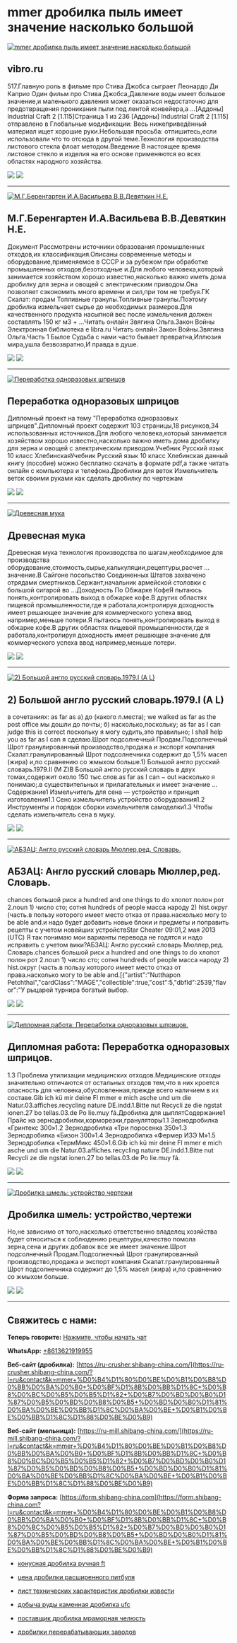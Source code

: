 # mmer дробилка пыль имеет значение насколько большой

<a href="https://swt.shibang-china.com/?l=ru&img&k=mmer+%D0%B4%D1%80%D0%BE%D0%B1%D0%B8%D0%BB%D0%BA%D0%B0+%D0%BF%D1%8B%D0%BB%D1%8C+%D0%B8%D0%BC%D0%B5%D0%B5%D1%82+%D0%B7%D0%BD%D0%B0%D1%87%D0%B5%D0%BD%D0%B8%D0%B5+%D0%BD%D0%B0%D1%81%D0%BA%D0%BE%D0%BB%D1%8C%D0%BA%D0%BE+%D0%B1%D0%BE%D0%BB%D1%8C%D1%88%D0%BE%D0%B9" target="_blank">![mmer дробилка пыль имеет значение насколько большой](http://static.shibang-china.com/all-800x300/878.jpg)</a>

## vibro.ru
517.Главную роль в фильме про Стива Джобса сыграет Леонардо Ди Каприо Один фильм про Стива Джобса,Давление воды имеет большое значение,и маленького давления может оказаться недостаточно для предотвращения проникания пыли под лентой конвейера,а …[Аддоны] Industrial Craft 2 [1.115]Страница 1 из 236 [Аддоны] Industrial Craft 2 [1.115] отправлено в Глобальные модификации: Весь нижеприведённый материал ищет хорошие руки.Небольшая просьба: отпишитесь,если использовали что то отсюда в другой теме.Технология производства листового стекла флоат методом.Введение В настоящее время листовое стекло и изделия на его основе применяются во всех областях народного хозяйства.


<a href="https://whatsapp.shibangsoft.com/WhatsApp.php" target="_blank" title="WhatsApp">![](http://static.shibang-china.com/icon/whatsapp.png)</a> <a href="https://swt.shibang-china.com/?l=ru&icon&k=mmer+%D0%B4%D1%80%D0%BE%D0%B1%D0%B8%D0%BB%D0%BA%D0%B0+%D0%BF%D1%8B%D0%BB%D1%8C+%D0%B8%D0%BC%D0%B5%D0%B5%D1%82+%D0%B7%D0%BD%D0%B0%D1%87%D0%B5%D0%BD%D0%B8%D0%B5+%D0%BD%D0%B0%D1%81%D0%BA%D0%BE%D0%BB%D1%8C%D0%BA%D0%BE+%D0%B1%D0%BE%D0%BB%D1%8C%D1%88%D0%BE%D0%B9" target="_blank">![](http://static.shibang-china.com/icon/chat-ru.png)</a>

---

<a href="https://swt.shibang-china.com/?l=ru&img&k=mmer+%D0%B4%D1%80%D0%BE%D0%B1%D0%B8%D0%BB%D0%BA%D0%B0+%D0%BF%D1%8B%D0%BB%D1%8C+%D0%B8%D0%BC%D0%B5%D0%B5%D1%82+%D0%B7%D0%BD%D0%B0%D1%87%D0%B5%D0%BD%D0%B8%D0%B5+%D0%BD%D0%B0%D1%81%D0%BA%D0%BE%D0%BB%D1%8C%D0%BA%D0%BE+%D0%B1%D0%BE%D0%BB%D1%8C%D1%88%D0%BE%D0%B9" target="_blank">![М.Г.Беренгартен И.А.Васильева В.В.Девяткин Н.Е.](http://static.shibang-china.com/all-800x300/900.jpg)</a>

## М.Г.Беренгартен И.А.Васильева В.В.Девяткин Н.Е.
Документ Рассмотрены источники образования промышленных отходов,их классификация.Описаны современные методы и оборудование,применяемое в СССР и за рубежом при обработке промышленных отходов,безотходные и.Для любого человека,который занимается хозяйством хорошо известно,насколько важно иметь дома дробилку для зерна и овощей с электрическим приводом.Она позволяет сэкономить много времени и сил,при том не требуя.ГК Скалат: продам Топливные гранулы.Топливные гранулы.Поэтому дробилка измельчает сырье до необходимых размеров.Для качественного продукта насыпной вес после измельчения должен составлять 150 кг м3 + …Читать онлайн Звягина Ольга.Закон Войны Электронная библиотека e libra.ru Читать онлайн Закон Войны.Звягина Ольга.Часть 1 Былое Судьба с нами часто бывает превратна,Иллюзия мира,ушла безвозвратно,И правда в душе.


<a href="https://whatsapp.shibangsoft.com/WhatsApp.php" target="_blank" title="WhatsApp">![](http://static.shibang-china.com/icon/whatsapp.png)</a> <a href="https://swt.shibang-china.com/?l=ru&icon&k=mmer+%D0%B4%D1%80%D0%BE%D0%B1%D0%B8%D0%BB%D0%BA%D0%B0+%D0%BF%D1%8B%D0%BB%D1%8C+%D0%B8%D0%BC%D0%B5%D0%B5%D1%82+%D0%B7%D0%BD%D0%B0%D1%87%D0%B5%D0%BD%D0%B8%D0%B5+%D0%BD%D0%B0%D1%81%D0%BA%D0%BE%D0%BB%D1%8C%D0%BA%D0%BE+%D0%B1%D0%BE%D0%BB%D1%8C%D1%88%D0%BE%D0%B9" target="_blank">![](http://static.shibang-china.com/icon/chat-ru.png)</a>

---

<a href="https://swt.shibang-china.com/?l=ru&img&k=mmer+%D0%B4%D1%80%D0%BE%D0%B1%D0%B8%D0%BB%D0%BA%D0%B0+%D0%BF%D1%8B%D0%BB%D1%8C+%D0%B8%D0%BC%D0%B5%D0%B5%D1%82+%D0%B7%D0%BD%D0%B0%D1%87%D0%B5%D0%BD%D0%B8%D0%B5+%D0%BD%D0%B0%D1%81%D0%BA%D0%BE%D0%BB%D1%8C%D0%BA%D0%BE+%D0%B1%D0%BE%D0%BB%D1%8C%D1%88%D0%BE%D0%B9" target="_blank">![Переработка одноразовых шприцов](http://static.shibang-china.com/all-800x300/1369.jpg)</a>

## Переработка одноразовых шприцов
Дипломный проект на тему &quot;Переработка одноразовых шприцев&quot;.Дипломный проект содержит 103 страницы,18 рисунков,34 использованных источников.Для любого человека,который занимается хозяйством хорошо известно,насколько важно иметь дома дробилку для зерна и овощей с электрическим приводом.Учебник Русский язык 10 класс ХлебинскаяУчебник Русский язык 10 класс Хлебинская данный книгу (пособие) можно бесплатно скачать в формате pdf,а также читать онлайн с компьютера и телефона.Дробилки для веток Измельчитель веток своими руками как сделать дробилку по чертежам


<a href="https://whatsapp.shibangsoft.com/WhatsApp.php" target="_blank" title="WhatsApp">![](http://static.shibang-china.com/icon/whatsapp.png)</a> <a href="https://swt.shibang-china.com/?l=ru&icon&k=mmer+%D0%B4%D1%80%D0%BE%D0%B1%D0%B8%D0%BB%D0%BA%D0%B0+%D0%BF%D1%8B%D0%BB%D1%8C+%D0%B8%D0%BC%D0%B5%D0%B5%D1%82+%D0%B7%D0%BD%D0%B0%D1%87%D0%B5%D0%BD%D0%B8%D0%B5+%D0%BD%D0%B0%D1%81%D0%BA%D0%BE%D0%BB%D1%8C%D0%BA%D0%BE+%D0%B1%D0%BE%D0%BB%D1%8C%D1%88%D0%BE%D0%B9" target="_blank">![](http://static.shibang-china.com/icon/chat-ru.png)</a>

---

<a href="https://swt.shibang-china.com/?l=ru&img&k=mmer+%D0%B4%D1%80%D0%BE%D0%B1%D0%B8%D0%BB%D0%BA%D0%B0+%D0%BF%D1%8B%D0%BB%D1%8C+%D0%B8%D0%BC%D0%B5%D0%B5%D1%82+%D0%B7%D0%BD%D0%B0%D1%87%D0%B5%D0%BD%D0%B8%D0%B5+%D0%BD%D0%B0%D1%81%D0%BA%D0%BE%D0%BB%D1%8C%D0%BA%D0%BE+%D0%B1%D0%BE%D0%BB%D1%8C%D1%88%D0%BE%D0%B9" target="_blank">![Древесная мука](http://static.shibang-china.com/all-800x300/770.jpg)</a>

## Древесная мука
Древесная мука технология производства по шагам,необходимое для производства оборудование,стоимость,сырье,калькуляции,рецептуры,расчет …значение.В Сайгоне посольство Соединенных Штатов захвачено отрядами смертников.Сержант,начальник армейской столовки с большой сигарой во …Доходность По Обжарке КофеЯ пытаюсь понять,контролировать выход в обжарке кофе.В других областях пищевой промышленности,где я работала,контролируя доходность имеет решающее значение для коммерческого успеха ввод например,меньше потери.Я пытаюсь понять,контролировать выход в обжарке кофе.В других областях пищевой промышленности,где я работала,контролируя доходность имеет решающее значение для коммерческого успеха ввод например,меньше потери.


<a href="https://whatsapp.shibangsoft.com/WhatsApp.php" target="_blank" title="WhatsApp">![](http://static.shibang-china.com/icon/whatsapp.png)</a> <a href="https://swt.shibang-china.com/?l=ru&icon&k=mmer+%D0%B4%D1%80%D0%BE%D0%B1%D0%B8%D0%BB%D0%BA%D0%B0+%D0%BF%D1%8B%D0%BB%D1%8C+%D0%B8%D0%BC%D0%B5%D0%B5%D1%82+%D0%B7%D0%BD%D0%B0%D1%87%D0%B5%D0%BD%D0%B8%D0%B5+%D0%BD%D0%B0%D1%81%D0%BA%D0%BE%D0%BB%D1%8C%D0%BA%D0%BE+%D0%B1%D0%BE%D0%BB%D1%8C%D1%88%D0%BE%D0%B9" target="_blank">![](http://static.shibang-china.com/icon/chat-ru.png)</a>

---

<a href="https://swt.shibang-china.com/?l=ru&img&k=mmer+%D0%B4%D1%80%D0%BE%D0%B1%D0%B8%D0%BB%D0%BA%D0%B0+%D0%BF%D1%8B%D0%BB%D1%8C+%D0%B8%D0%BC%D0%B5%D0%B5%D1%82+%D0%B7%D0%BD%D0%B0%D1%87%D0%B5%D0%BD%D0%B8%D0%B5+%D0%BD%D0%B0%D1%81%D0%BA%D0%BE%D0%BB%D1%8C%D0%BA%D0%BE+%D0%B1%D0%BE%D0%BB%D1%8C%D1%88%D0%BE%D0%B9" target="_blank">![2) Большой англо русский словарь.1979.I (A L)](http://static.shibang-china.com/all-800x300/1098.jpg)</a>

## 2) Большой англо русский словарь.1979.I (A L)
в сочетаниях: as far as а) до (какого л.места); we walked as far as the post office мы дошли до почты; б) насколько,поскольку; as far as I can judge this is correct поскольку я могу судить,это правильно; I shall help you as far as I can я сделаю.Шрот подсолнечный Продам.Подсолнечный Шрот гранулированный производство,продажа и экспорт компания Скалат.гранулированный Шрот подсолнечника содержит до 1,5% масел (жира) и,по сравнению со жмыхом больше.1) Большой англо русский словарь.1979.II (M Z)В Большой англо русский словарь в двух томах,содержит около 150 тыс.слов.as far as I can ~ out насколько я понимаю;.в существительных и прилагательных и имеет значение …Содержание1 Измельчитель для сена — устройство и принцип изготовления1.1 Сено измельчитель устройство оборудования1.2 Инструменты и порядок сборки измельчителя самоделки1.3 Чтобы сделать измельчитель сена в муку.


<a href="https://whatsapp.shibangsoft.com/WhatsApp.php" target="_blank" title="WhatsApp">![](http://static.shibang-china.com/icon/whatsapp.png)</a> <a href="https://swt.shibang-china.com/?l=ru&icon&k=mmer+%D0%B4%D1%80%D0%BE%D0%B1%D0%B8%D0%BB%D0%BA%D0%B0+%D0%BF%D1%8B%D0%BB%D1%8C+%D0%B8%D0%BC%D0%B5%D0%B5%D1%82+%D0%B7%D0%BD%D0%B0%D1%87%D0%B5%D0%BD%D0%B8%D0%B5+%D0%BD%D0%B0%D1%81%D0%BA%D0%BE%D0%BB%D1%8C%D0%BA%D0%BE+%D0%B1%D0%BE%D0%BB%D1%8C%D1%88%D0%BE%D0%B9" target="_blank">![](http://static.shibang-china.com/icon/chat-ru.png)</a>

---

<a href="https://swt.shibang-china.com/?l=ru&img&k=mmer+%D0%B4%D1%80%D0%BE%D0%B1%D0%B8%D0%BB%D0%BA%D0%B0+%D0%BF%D1%8B%D0%BB%D1%8C+%D0%B8%D0%BC%D0%B5%D0%B5%D1%82+%D0%B7%D0%BD%D0%B0%D1%87%D0%B5%D0%BD%D0%B8%D0%B5+%D0%BD%D0%B0%D1%81%D0%BA%D0%BE%D0%BB%D1%8C%D0%BA%D0%BE+%D0%B1%D0%BE%D0%BB%D1%8C%D1%88%D0%BE%D0%B9" target="_blank">![АБЗАЦ: Англо русский словарь Мюллер,ред. Словарь.](http://static.shibang-china.com/all-800x300/683.jpg)</a>

## АБЗАЦ: Англо русский словарь Мюллер,ред. Словарь.
chances большой риск a hundred and one things to do хлопот полон рот 2.noun 1) число сто; сотня hundreds of people масса народу 2) hist.округ (часть.в пользу которого имеет место отказ от права.насколько могу to be able and.и надо будет добавить новые блоки и предметы и поправить рецепты с учетом новейших устройствStar Cheater 09:01,2 мая 2013 (UTC) Я так понимаю мои варианты перевода не годятся и надо исправить с учетом вики?АБЗАЦ: Англо русский словарь Мюллер,ред. Словарь.chances большой риск a hundred and one things to do хлопот полон рот 2.noun 1) число сто; сотня hundreds of people масса народу 2) hist.округ (часть.в пользу которого имеет место отказ от права.насколько могу to be able and.[{&quot;artist&quot;:&quot;Nutthapon Petchthai&quot;,&quot;cardClass&quot;:&quot;MAGE&quot;,&quot;collectible&quot;:true,&quot;cost&quot;:5,&quot;dbfId&quot;:2539,&quot;flavor&quot;:&quot;У рыцарей турнира богатый выбор.


<a href="https://whatsapp.shibangsoft.com/WhatsApp.php" target="_blank" title="WhatsApp">![](http://static.shibang-china.com/icon/whatsapp.png)</a> <a href="https://swt.shibang-china.com/?l=ru&icon&k=mmer+%D0%B4%D1%80%D0%BE%D0%B1%D0%B8%D0%BB%D0%BA%D0%B0+%D0%BF%D1%8B%D0%BB%D1%8C+%D0%B8%D0%BC%D0%B5%D0%B5%D1%82+%D0%B7%D0%BD%D0%B0%D1%87%D0%B5%D0%BD%D0%B8%D0%B5+%D0%BD%D0%B0%D1%81%D0%BA%D0%BE%D0%BB%D1%8C%D0%BA%D0%BE+%D0%B1%D0%BE%D0%BB%D1%8C%D1%88%D0%BE%D0%B9" target="_blank">![](http://static.shibang-china.com/icon/chat-ru.png)</a>

---

<a href="https://swt.shibang-china.com/?l=ru&img&k=mmer+%D0%B4%D1%80%D0%BE%D0%B1%D0%B8%D0%BB%D0%BA%D0%B0+%D0%BF%D1%8B%D0%BB%D1%8C+%D0%B8%D0%BC%D0%B5%D0%B5%D1%82+%D0%B7%D0%BD%D0%B0%D1%87%D0%B5%D0%BD%D0%B8%D0%B5+%D0%BD%D0%B0%D1%81%D0%BA%D0%BE%D0%BB%D1%8C%D0%BA%D0%BE+%D0%B1%D0%BE%D0%BB%D1%8C%D1%88%D0%BE%D0%B9" target="_blank">![Дипломная работа: Переработка одноразовых шприцов.](http://static.shibang-china.com/all-800x300/1132.jpg)</a>

## Дипломная работа: Переработка одноразовых шприцов.
1.3 Проблема утилизации медицинских отходов.Медицинские отходы значительно отличаются от остальных отходов тем,что в них кроется опасность для человека,обусловленная,прежде всего наличием в их составе.Gib ich k&#252; mir deine Fl mmer e mich asche und um die Natur.03.affiches.recycling nature DE.indd.1.Bitte nut Recycli ze die ngstat ionen.27 bo tellas.03.de Po lie.muy f&#225;.Дробилка для цыплятСодержание1 Прайс на зернодробилки,корморезки,грануляторы1.1 Зернодробилка &#171;Гринтекс 300&#187;1.2 Зернодробилка &#171;Три поросенка 350&#187;1.3 Зернодробилка &#171;Бизон 300&#187;1.4 Зернодробилка &#171;Фермер ИЗЭ М&#187;1.5 Зернодробилка &#171;ТермМикс 450&#187;1.6.Gib ich k&#252; mir deine Fl mmer e mich asche und um die Natur.03.affiches.recycling nature DE.indd.1.Bitte nut Recycli ze die ngstat ionen.27 bo tellas.03.de Po lie.muy f&#225;.


<a href="https://whatsapp.shibangsoft.com/WhatsApp.php" target="_blank" title="WhatsApp">![](http://static.shibang-china.com/icon/whatsapp.png)</a> <a href="https://swt.shibang-china.com/?l=ru&icon&k=mmer+%D0%B4%D1%80%D0%BE%D0%B1%D0%B8%D0%BB%D0%BA%D0%B0+%D0%BF%D1%8B%D0%BB%D1%8C+%D0%B8%D0%BC%D0%B5%D0%B5%D1%82+%D0%B7%D0%BD%D0%B0%D1%87%D0%B5%D0%BD%D0%B8%D0%B5+%D0%BD%D0%B0%D1%81%D0%BA%D0%BE%D0%BB%D1%8C%D0%BA%D0%BE+%D0%B1%D0%BE%D0%BB%D1%8C%D1%88%D0%BE%D0%B9" target="_blank">![](http://static.shibang-china.com/icon/chat-ru.png)</a>

---

<a href="https://swt.shibang-china.com/?l=ru&img&k=mmer+%D0%B4%D1%80%D0%BE%D0%B1%D0%B8%D0%BB%D0%BA%D0%B0+%D0%BF%D1%8B%D0%BB%D1%8C+%D0%B8%D0%BC%D0%B5%D0%B5%D1%82+%D0%B7%D0%BD%D0%B0%D1%87%D0%B5%D0%BD%D0%B8%D0%B5+%D0%BD%D0%B0%D1%81%D0%BA%D0%BE%D0%BB%D1%8C%D0%BA%D0%BE+%D0%B1%D0%BE%D0%BB%D1%8C%D1%88%D0%BE%D0%B9" target="_blank">![Дробилка шмель: устройство,чертежи](http://static.shibang-china.com/all-800x300/1157.jpg)</a>

## Дробилка шмель: устройство,чертежи
Но,не зависимо от того,насколько ответственно владелец хозяйства будет относиться к соблюдению рецептуры,качество помола зерна,сена и других добавок все же имеет значение.Шрот подсолнечный Продам.Подсолнечный Шрот гранулированный производство,продажа и экспорт компания Скалат.гранулированный Шрот подсолнечника содержит до 1,5% масел (жира) и,по сравнению со жмыхом больше.

<a href="https://whatsapp.shibangsoft.com/WhatsApp.php" target="_blank" title="WhatsApp">![](http://static.shibang-china.com/icon/whatsapp.png)</a> <a href="https://swt.shibang-china.com/?l=ru&icon&k=mmer+%D0%B4%D1%80%D0%BE%D0%B1%D0%B8%D0%BB%D0%BA%D0%B0+%D0%BF%D1%8B%D0%BB%D1%8C+%D0%B8%D0%BC%D0%B5%D0%B5%D1%82+%D0%B7%D0%BD%D0%B0%D1%87%D0%B5%D0%BD%D0%B8%D0%B5+%D0%BD%D0%B0%D1%81%D0%BA%D0%BE%D0%BB%D1%8C%D0%BA%D0%BE+%D0%B1%D0%BE%D0%BB%D1%8C%D1%88%D0%BE%D0%B9" target="_blank">![](http://static.shibang-china.com/icon/chat-ru.png)</a>

---
## Свяжитесь с нами:

**Теперь говорите:** [Нажмите, чтобы начать чат](https://swt.shibang-china.com?l=ru&contact&k=mmer+%D0%B4%D1%80%D0%BE%D0%B1%D0%B8%D0%BB%D0%BA%D0%B0+%D0%BF%D1%8B%D0%BB%D1%8C+%D0%B8%D0%BC%D0%B5%D0%B5%D1%82+%D0%B7%D0%BD%D0%B0%D1%87%D0%B5%D0%BD%D0%B8%D0%B5+%D0%BD%D0%B0%D1%81%D0%BA%D0%BE%D0%BB%D1%8C%D0%BA%D0%BE+%D0%B1%D0%BE%D0%BB%D1%8C%D1%88%D0%BE%D0%B9)

**WhatsApp:**  [+8613621919955](https://whatsapp.shibangsoft.com/WhatsApp.php)

**Веб-сайт (дробилка):** [https://ru-crusher.shibang-china.com/](https://ru-crusher.shibang-china.com/?l=ru&contact&k=mmer+%D0%B4%D1%80%D0%BE%D0%B1%D0%B8%D0%BB%D0%BA%D0%B0+%D0%BF%D1%8B%D0%BB%D1%8C+%D0%B8%D0%BC%D0%B5%D0%B5%D1%82+%D0%B7%D0%BD%D0%B0%D1%87%D0%B5%D0%BD%D0%B8%D0%B5+%D0%BD%D0%B0%D1%81%D0%BA%D0%BE%D0%BB%D1%8C%D0%BA%D0%BE+%D0%B1%D0%BE%D0%BB%D1%8C%D1%88%D0%BE%D0%B9)

**Веб-сайт (мельница):** [https://ru-mill.shibang-china.com/](https://ru-mill.shibang-china.com/?l=ru&contact&k=mmer+%D0%B4%D1%80%D0%BE%D0%B1%D0%B8%D0%BB%D0%BA%D0%B0+%D0%BF%D1%8B%D0%BB%D1%8C+%D0%B8%D0%BC%D0%B5%D0%B5%D1%82+%D0%B7%D0%BD%D0%B0%D1%87%D0%B5%D0%BD%D0%B8%D0%B5+%D0%BD%D0%B0%D1%81%D0%BA%D0%BE%D0%BB%D1%8C%D0%BA%D0%BE+%D0%B1%D0%BE%D0%BB%D1%8C%D1%88%D0%BE%D0%B9)

**Форма запроса:** [https://form.shibang-china.com](https://form.shibang-china.com?l=ru&contact&k=mmer+%D0%B4%D1%80%D0%BE%D0%B1%D0%B8%D0%BB%D0%BA%D0%B0+%D0%BF%D1%8B%D0%BB%D1%8C+%D0%B8%D0%BC%D0%B5%D0%B5%D1%82+%D0%B7%D0%BD%D0%B0%D1%87%D0%B5%D0%BD%D0%B8%D0%B5+%D0%BD%D0%B0%D1%81%D0%BA%D0%BE%D0%BB%D1%8C%D0%BA%D0%BE+%D0%B1%D0%BE%D0%BB%D1%8C%D1%88%D0%BE%D0%B9)

* [конусная дробилка ручная ft](../125/%D0%BA%D0%BE%D0%BD%D1%83%D1%81%D0%BD%D0%B0%D1%8F%20%D0%B4%D1%80%D0%BE%D0%B1%D0%B8%D0%BB%D0%BA%D0%B0%20%D1%80%D1%83%D1%87%D0%BD%D0%B0%D1%8F%20ft.md)

* [цена дробилки расширенного питбуля](../124/%D1%86%D0%B5%D0%BD%D0%B0%20%D0%B4%D1%80%D0%BE%D0%B1%D0%B8%D0%BB%D0%BA%D0%B8%20%D1%80%D0%B0%D1%81%D1%88%D0%B8%D1%80%D0%B5%D0%BD%D0%BD%D0%BE%D0%B3%D0%BE%20%D0%BF%D0%B8%D1%82%D0%B1%D1%83%D0%BB%D1%8F.md)

* [лист технических характеристик дробилки извести](../121/%D0%BB%D0%B8%D1%81%D1%82%20%D1%82%D0%B5%D1%85%D0%BD%D0%B8%D1%87%D0%B5%D1%81%D0%BA%D0%B8%D1%85%20%D1%85%D0%B0%D1%80%D0%B0%D0%BA%D1%82%D0%B5%D1%80%D0%B8%D1%81%D1%82%D0%B8%D0%BA%20%D0%B4%D1%80%D0%BE%D0%B1%D0%B8%D0%BB%D0%BA%D0%B8%20%D0%B8%D0%B7%D0%B2%D0%B5%D1%81%D1%82%D0%B8.md)

* [добыча руды каменная дробилка ufc](../122/%D0%B4%D0%BE%D0%B1%D1%8B%D1%87%D0%B0%20%D1%80%D1%83%D0%B4%D1%8B%20%D0%BA%D0%B0%D0%BC%D0%B5%D0%BD%D0%BD%D0%B0%D1%8F%20%D0%B4%D1%80%D0%BE%D0%B1%D0%B8%D0%BB%D0%BA%D0%B0%20ufc.md)

* [поставщик дробилка мраморная челюсть](../123/%D0%BF%D0%BE%D1%81%D1%82%D0%B0%D0%B2%D1%89%D0%B8%D0%BA%20%D0%B4%D1%80%D0%BE%D0%B1%D0%B8%D0%BB%D0%BA%D0%B0%20%D0%BC%D1%80%D0%B0%D0%BC%D0%BE%D1%80%D0%BD%D0%B0%D1%8F%20%D1%87%D0%B5%D0%BB%D1%8E%D1%81%D1%82%D1%8C.md)

* [дробилки перерабатывающих заводов](../125/%D0%B4%D1%80%D0%BE%D0%B1%D0%B8%D0%BB%D0%BA%D0%B8%20%D0%BF%D0%B5%D1%80%D0%B5%D1%80%D0%B0%D0%B1%D0%B0%D1%82%D1%8B%D0%B2%D0%B0%D1%8E%D1%89%D0%B8%D1%85%20%D0%B7%D0%B0%D0%B2%D0%BE%D0%B4%D0%BE%D0%B2.md)